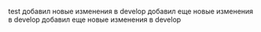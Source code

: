test
добавил новые изменения в develop
добавил еще новые изменения в develop
добавил еще новые изменения в develop

